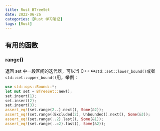 ```yaml
---
title: Rust BTreeSet
date: 2022-06-26
categories: [Rust 学习笔记]
tags: [Rust]
---
```


## 有用的函数

### [range()](https://doc.rust-lang.org/stable/std/collections/struct.BTreeSet.html#method.range)

返回 set 中一段区间的迭代器，可以当 C++ 中`std::set::lower_bound()`或者`std::set::upper_bound()`用，举例：
```rust
use std::ops::Bound::*;
let mut set = BTreeSet::new();
set.insert(1);
set.insert(2);
set.insert(3);
assert_eq!(set.range(2..).next(), Some(&2));
assert_eq!(set.range((Excluded(2), Unbounded)).next(), Some(&3));
assert_eq!(set.range(..2).last(), Some(&1));
assert_eq!(set.range(..=2).last(), Some(&2));
```
